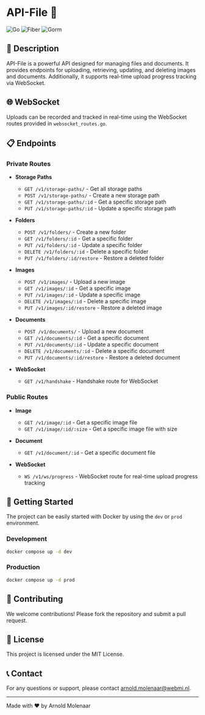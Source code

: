# API-File 📂

![Go](https://img.shields.io/badge/Go-1.17-blue)
![Fiber](https://img.shields.io/badge/Fiber-2.0-green)
![Gorm](https://img.shields.io/badge/Gorm-1.21.12-orange)

## 📜 Description

API-File is a powerful API designed for managing files and documents. It provides endpoints for uploading, retrieving, updating, and deleting images and documents. Additionally, it supports real-time upload progress tracking via WebSocket.

## 🌐 WebSocket

Uploads can be recorded and tracked in real-time using the WebSocket routes provided in `websocket_routes.go`.

## 📋 Endpoints

### Private Routes

- **Storage Paths**
    - `GET /v1/storage-paths/` - Get all storage paths
    - `POST /v1/storage-paths/` - Create a new storage path
    - `GET /v1/storage-paths/:id` - Get a specific storage path
    - `PUT /v1/storage-paths/:id` - Update a specific storage path

- **Folders**
    - `POST /v1/folders/` - Create a new folder
    - `GET /v1/folders/:id` - Get a specific folder
    - `PUT /v1/folders/:id` - Update a specific folder
    - `DELETE /v1/folders/:id` - Delete a specific folder
    - `PUT /v1/folders/:id/restore` - Restore a deleted folder

- **Images**
    - `POST /v1/images/` - Upload a new image
    - `GET /v1/images/:id` - Get a specific image
    - `PUT /v1/images/:id` - Update a specific image
    - `DELETE /v1/images/:id` - Delete a specific image
    - `PUT /v1/images/:id/restore` - Restore a deleted image

- **Documents**
    - `POST /v1/documents/` - Upload a new document
    - `GET /v1/documents/:id` - Get a specific document
    - `PUT /v1/documents/:id` - Update a specific document
    - `DELETE /v1/documents/:id` - Delete a specific document
    - `PUT /v1/documents/:id/restore` - Restore a deleted document

- **WebSocket**
    - `GET /v1/handshake` - Handshake route for WebSocket

### Public Routes

- **Image**
    - `GET /v1/image/:id` - Get a specific image file
    - `GET /v1/image/:id/:size` - Get a specific image file with size

- **Document**
    - `GET /v1/document/:id` - Get a specific document file

- **WebSocket**
  -  `WS /v1/ws/progress` - WebSocket route for real-time upload progress tracking

## 🚀 Getting Started

The project can be easily started with Docker by using the `dev` or `prod` environment.

### Development

```sh
docker compose up -d dev
```

### Production

```sh
docker compose up -d prod
```

## 🤝 Contributing
We welcome contributions! Please fork the repository and submit a pull request.

## 📝 License

This project is licensed under the MIT License.

## 📞 Contact

For any questions or support, please contact [arnold.molenaar@webmi.nl](mailto:arnold.molenaar@webmi.nl).
<hr></hr> Made with ❤️ by Arnold Molenaar